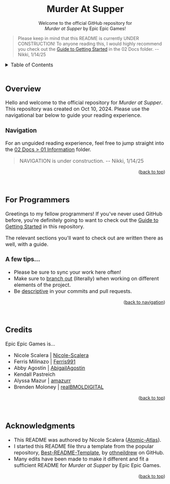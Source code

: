 <a id="readme-top"></a>

<!-- TITLE -->
<br />
<div align="center">

<h1 align="center">Murder At Supper</h1>

  <p align="center">
    Welcome to the official GitHub repository for<br />
    <i>Murder at Supper</i> by Epic Epic Games!
    <br />
  </p>
</div>

> Please keep in mind that this README is currently UNDER CONSTRUCTION! To anyone reading this, I would highly recommend you check out the [Guide to Getting Started](https://github.com/Nicole-Scalera/MaS/blob/main/02%20Docs/01%20Information/getting-started.md) in the 02 Docs folder. -- Nikki, 1/14/25

<!-- TABLE OF CONTENTS -->
<div style="font-size:16px;">
<details>
  <summary>Table of Contents</summary>
  <ol>
    <li><a href="#overview">Overview</a></li>
      <ol type="i">
      <li><a href="#navigation">Navigation</a></li>
      </ol>
    <li><a href="#for-programmers">For Programmers</a></li>
      <ol type="i">
      <li><a href="#a-few-tips-programmers">A few tips...</a></li>
      </ol>
    <li><a href="#credits">Credits</a></li>
    <li><a href="#acknowledgments">Acknowledgments</a></li>
  </ol>
</details>
</div>

<br>

<!-- OVERVIEW -->
<div style="font-size:16px;">
<h2 id="overview">Overview</h2>
Hello and welcome to the official repository for <i>Murder at Supper</i>. This repository was created on Oct 10, 2024. Please use the navigational bar below to guide your reading experience.
</div>

<!-- NAVIGATIONAL WIREFRAME -->
<div style="font-size:16px;">

<h3 id="navigation">Navigation</h3>

For an unguided reading experience, feel free to jump straight into the [02 Docs > 01 Information](https://github.com/Nicole-Scalera/MaS/tree/main/02%20Docs/01%20Information) folder.

> NAVIGATION is under construction. -- Nikki, 1/14/25

</div>

<p align="right">(<a href="#readme-top">back to top</a>)</p>

<br>

<!-- FOR PROGRAMMERS -->
<div style="font-size:16px;">
<h2 id="for-programmers">For Programmers</h2>

Greetings to my fellow programmers! If you've never used GitHub before, you're definitely going to want to check out the [Guide to Getting Started](https://github.com/Nicole-Scalera/MaS/blob/main/02%20Docs/01%20Information/getting-started.md) in this repository.

The relevant sections you'll want to check out are written there as well, with a guide.

<h3 id="a-few-tips-programmers">A few tips...</h3>

* Please be sure to sync your work here often!
* Make sure to [branch out](https://github.com/Nicole-Scalera/MaS/blob/main/02%20Docs/01%20Information/getting-started.md#branching--forking) (literally) when working on different elements of the project.
* Be [descriptive](https://github.com/Nicole-Scalera/MaS/blob/main/02%20Docs/01%20Information/getting-started.md#committing-guidelines) in your commits and pull requests.

</div>

<p align="right">(<a href="#navigation">back to navigation</a>)</p>

<br>

<!-- CREDITS -->
<div style="font-size:16px;">
<h2 id="credits">Credits</h2>

Epic Epic Games is...

* Nicole Scalera | [Nicole-Scalera](https://github.com/Nicole-Scalera)
* Ferris Milinazo | [Ferris991](https://github.com/Ferris991)
* Abby Agostin | [AbigailAgostin](https://github.com/AbigailAgostin)
* Kendall Pastreich
* Alyssa Mazur | [amazurr](https://github.com/amazurrsi)
* Brenden Moloney | [realBMOLDIGITAL](https://github.com/realBMOLDIGITAL)

</div>

<p align="right">(<a href="#readme-top">back to top</a>)</p>

<br>

<!-- ACKNOWLEDGMENTS -->
<div style="font-size:16px;">
<h2 id="acknowledgments">Acknowledgments</h2>

* This README was authored by Nicole Scalera ([Atomic-Atlas](https://github.com/Atomic-Atlas)).
* I started this README file thru a template from the popular repository, [Best-README-Template](https://github.com/othneildrew/Best-README-Template), by [othneildrew](https://github.com/othneildrew) on GitHub.
* Many edits have been made to make it different and fit a sufficient README for *Murder at Supper* by Epic Epic Games.
</div>

<p align="right">(<a href="#readme-top">back to top</a>)</p>